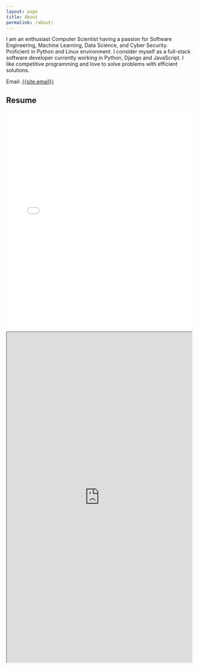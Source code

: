 ```yaml
---
layout: page
title: About
permalink: /about/
---
```

<p>
I am an enthusiast Computer Scientist having a passion for Software Engineering, Machine Learning, Data Science, and Cyber Security. Proficient in Python and Linux environment. I consider myself as a full-stack software developer currently working in Python, Django and JavaScript. I like competitive programming and love to solve problems with efficient solutions.
</p>

Email: <a href="mailto:{{site.email}}?Subject=From Blog Site:">{{site.email}}</a>

## Resume

<embed src="data/Resume_Sajib_Sen_Software_Engineer.pdf" type="application/pdf" width="100%" height="600px" />

<iframe src="https://drive.google.com/file/d/1mPAJKPQHDj3MSIYu00pPpvx8cemEdqnq/view?usp=sharing" width="100%" height="900"></iframe>
